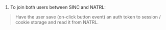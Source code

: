 1. To join both users between SINC and NATRL:
> Have the user save (on-click button event) an auth token to session / cookie storage and read it from NATRL.